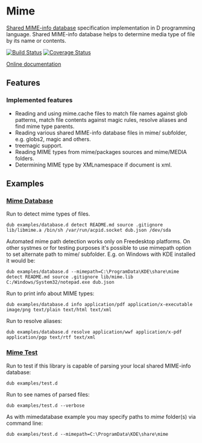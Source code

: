 # Mime

[Shared MIME-info database](https://www.freedesktop.org/wiki/Specifications/shared-mime-info-spec/) specification implementation in D programming language. Shared MIME-info database helps to determine media type of file by its name or contents.

[![Build Status](https://github.com/FreeSlave/mime/actions/workflows/ci.yml/badge.svg?branch=master)](https://github.com/FreeSlave/mime/actions/workflows/ci.yml) [![Coverage Status](https://coveralls.io/repos/github/FreeSlave/mime/badge.svg?branch=master)](https://coveralls.io/github/FreeSlave/mime?branch=master)

[Online documentation](https://freeslave.github.io/d-freedesktop/docs/mime.html)

## Features

### Implemented features

* Reading and using mime.cache files to match file names against glob patterns, match file contents against magic rules, resolve aliases and find mime type parents.
* Reading various shared MIME-info database files in mime/ subfolder, e.g. globs2, magic and others.
* treemagic support.
* Reading MIME types from mime/packages sources and mime/MEDIA folders.
* Determining MIME type by XMLnamespace if document is xml.

## Examples

### [Mime Database](examples/database.d)

Run to detect mime types of files.

    dub examples/database.d detect README.md source .gitignore lib/libmime.a /bin/sh /var/run/acpid.socket dub.json /dev/sda

Automated mime path detection works only on Freedesktop platforms. On other systmes or for testing purposes it's possible to use mimepath option to set alternate path to mime/ subfolder. E.g. on Windows with KDE installed it would be:

    dub examples/database.d --mimepath=C:\ProgramData\KDE\share\mime detect README.md source .gitignore lib/mime.lib C:/Windows/System32/notepad.exe dub.json

Run to print info about MIME types:

    dub examples/database.d info application/pdf application/x-executable image/png text/plain text/html text/xml

Run to resolve aliases:

    dub examples/database.d resolve application/wwf application/x-pdf application/pgp text/rtf text/xml

### [Mime Test](examples/test.d)

Run to test if this library is capable of parsing your local shared MIME-info database:

    dub examples/test.d

Run to see names of parsed files:

    dub examples/test.d --verbose

As with mimedatabase example you may specify paths to *mime* folder(s) via command line:

    dub examples/test.d --mimepath=C:\ProgramData\KDE\share\mime
